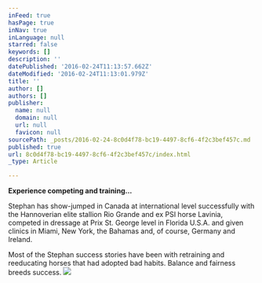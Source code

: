 ```yaml
---
inFeed: true
hasPage: true
inNav: true
inLanguage: null
starred: false
keywords: []
description: ''
datePublished: '2016-02-24T11:13:57.662Z'
dateModified: '2016-02-24T11:13:01.979Z'
title: ''
author: []
authors: []
publisher:
  name: null
  domain: null
  url: null
  favicon: null
sourcePath: _posts/2016-02-24-8c0d4f78-bc19-4497-8cf6-4f2c3bef457c.md
published: true
url: 8c0d4f78-bc19-4497-8cf6-4f2c3bef457c/index.html
_type: Article

---
```

**Experience competing and training...**

Stephan has show-jumped in Canada at international level successfully with the Hannoverian elite stallion Rio Grande and ex PSI horse Lavinia, competed in dressage at Prix St. George level in Florida U.S.A. and given clinics in Miami, New York, the Bahamas and, of course, Germany and Ireland.

Most of the Stephan success stories have been with retraining and reeducating horses that had adopted bad habits. Balance and fairness breeds success.
![](https://the-grid-user-content.s3-us-west-2.amazonaws.com/16e819d8-381d-40e3-aad7-73314a81232a.png)